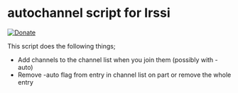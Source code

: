 # autochannel script for Irssi
[![Donate](https://img.shields.io/badge/Donate-PayPal-green.svg)](https://www.paypal.com/cgi-bin/webscr?cmd=_donations&business=HUF2JTF943G74&item_name=Donation+for+Irssi+script&currency_code=USD&source=url)

This script does the following things;
- Add channels to the channel list when you join them (possibly with -auto)
- Remove -auto flag from entry in channel list on part or remove the whole entry
